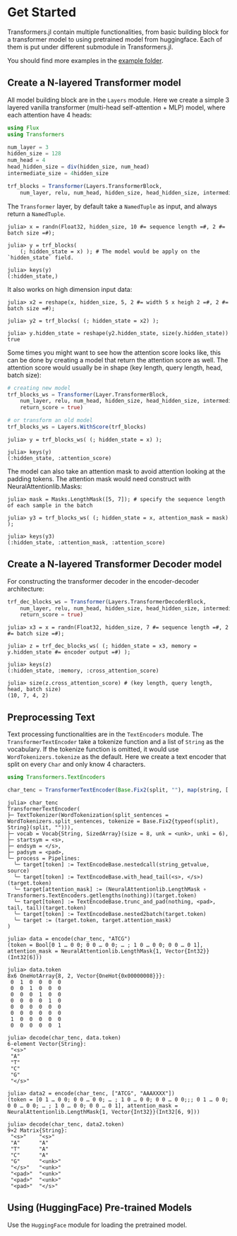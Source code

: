 # Get Started

Transformers.jl contain multiple functionalities, from basic building block for a transformer model to using pretrained
 model from huggingface. Each of them is put under different submodule in Transformers.jl.


You should find more examples in the [example folder](https://github.com/chengchingwen/Transformers.jl/tree/master/example).

## Create a N-layered Transformer model

All model building block are in the `Layers` module. Here we create a simple 3 layered vanilla transformer
 (multi-head self-attention + MLP) model, where each attention have 4 heads:

```julia
using Flux
using Transformers

num_layer = 3
hidden_size = 128
num_head = 4
head_hidden_size = div(hidden_size, num_head)
intermediate_size = 4hidden_size

trf_blocks = Transformer(Layers.TransformerBlock,
    num_layer, relu, num_head, hidden_size, head_hidden_size, intermediate_size)
```

The `Transformer` layer, by default take a `NamedTuple` as input, and always return a `NamedTuple`.

```julia-repl
julia> x = randn(Float32, hidden_size, 10 #= sequence length =#, 2 #= batch size =#);

julia> y = trf_blocks(
    (; hidden_state = x) ); # The model would be apply on the `hidden_state` field.

julia> keys(y)
(:hidden_state,)
```

It also works on high dimension input data:

```julia-repl
julia> x2 = reshape(x, hidden_size, 5, 2 #= width 5 x heigh 2 =#, 2 #= batch size =#);

julia> y2 = trf_blocks( (; hidden_state = x2) );

julia> y.hidden_state ≈ reshape(y2.hidden_state, size(y.hidden_state))
true
```

Some times you might want to see how the attention score looks like, this can be done by creating a model that return
 the attention score as well. The attention score would usually be in shape (key length, query length, head,
 batch size):

```julia
# creating new model
trf_blocks_ws = Transformer(Layer.TransformerBlock,
    num_layer, relu, num_head, hidden_size, head_hidden_size, intermediate_size;
    return_score = true)

# or transform an old model
trf_blocks_ws = Layers.WithScore(trf_blocks)
```

```julia-repl
julia> y = trf_blocks_ws( (; hidden_state = x) );

julia> keys(y)
(:hidden_state, :attention_score)

```

The model can also take an attention mask to avoid attention looking at the padding tokens. The attention mask would need
 construct with NeuralAttentionlib.Masks:

```julia-repl
julia> mask = Masks.LengthMask([5, 7]); # specify the sequence length of each sample in the batch

julia> y3 = trf_blocks_ws( (; hidden_state = x, attention_mask = mask) );

julia> keys(y3)
(:hidden_state, :attention_mask, :attention_score)

```


## Create a N-layered Transformer Decoder model

For constructing the transformer decoder in the encoder-decoder architecture:

```julia
trf_dec_blocks_ws = Transformer(Layers.TransformerDecoderBlock,
    num_layer, relu, num_head, hidden_size, head_hidden_size, intermediate_size;
    return_score = true)
```

```julia-repl
julia> x3 = x = randn(Float32, hidden_size, 7 #= sequence length =#, 2 #= batch size =#);

julia> z = trf_dec_blocks_ws( (; hidden_state = x3, memory = y.hidden_state #= encoder output =#) );

julia> keys(z)
(:hidden_state, :memory, :cross_attention_score)

julia> size(z.cross_attention_score) # (key length, query length, head, batch size)
(10, 7, 4, 2)

```


## Preprocessing Text

Text processing functionalities are in the `TextEncoders` module. The `TransformerTextEncoder` take a tokenize function
 and a list of `String` as the vocabulary. If the tokenize function is omitted, it would use `WordTokenizers.tokenize`
 as the default. Here we create a text encoder that split on every `Char` and only know 4 characters.

```julia
using Transformers.TextEncoders

char_tenc = TransformerTextEncoder(Base.Fix2(split, ""), map(string, ['A', 'T', 'C', 'G']))
```

```julia-repl
julia> char_tenc
TransformerTextEncoder(
├─ TextTokenizer(WordTokenization(split_sentences = WordTokenizers.split_sentences, tokenize = Base.Fix2{typeof(split), String}(split, ""))),
├─ vocab = Vocab{String, SizedArray}(size = 8, unk = <unk>, unki = 6),
├─ startsym = <s>,
├─ endsym = </s>,
├─ padsym = <pad>,
└─ process = Pipelines:
  ╰─ target[token] := TextEncodeBase.nestedcall(string_getvalue, source)
  ╰─ target[token] := TextEncodeBase.with_head_tail(<s>, </s>)(target.token)
  ╰─ target[attention_mask] := (NeuralAttentionlib.LengthMask ∘ Transformers.TextEncoders.getlengths(nothing))(target.token)
  ╰─ target[token] := TextEncodeBase.trunc_and_pad(nothing, <pad>, tail, tail)(target.token)
  ╰─ target[token] := TextEncodeBase.nested2batch(target.token)
  ╰─ target := (target.token, target.attention_mask)
)

julia> data = encode(char_tenc, "ATCG")
(token = Bool[0 1 … 0 0; 0 0 … 0 0; … ; 1 0 … 0 0; 0 0 … 0 1], attention_mask = NeuralAttentionlib.LengthMask{1, Vector{Int32}}(Int32[6]))

julia> data.token
8x6 OneHotArray{8, 2, Vector{OneHot{0x00000008}}}:
 0  1  0  0  0  0
 0  0  1  0  0  0
 0  0  0  1  0  0
 0  0  0  0  1  0
 0  0  0  0  0  0
 0  0  0  0  0  0
 1  0  0  0  0  0
 0  0  0  0  0  1

julia> decode(char_tenc, data.token)
6-element Vector{String}:
 "<s>"
 "A"
 "T"
 "C"
 "G"
 "</s>"

julia> data2 = encode(char_tenc, ["ATCG", "AAAXXXX"])
(token = [0 1 … 0 0; 0 0 … 0 0; … ; 1 0 … 0 0; 0 0 … 0 0;;; 0 1 … 0 0; 0 0 … 0 0; … ; 1 0 … 0 0; 0 0 … 0 1], attention_mask = NeuralAttentionlib.LengthMask{1, Vector{Int32}}(Int32[6, 9]))

julia> decode(char_tenc, data2.token)
9×2 Matrix{String}:
 "<s>"    "<s>"
 "A"      "A"
 "T"      "A"
 "C"      "A"
 "G"      "<unk>"
 "</s>"   "<unk>"
 "<pad>"  "<unk>"
 "<pad>"  "<unk>"
 "<pad>"  "</s>"

```

## Using (HuggingFace) Pre-trained Models

Use the `HuggingFace` module for loading the pretrained model.
